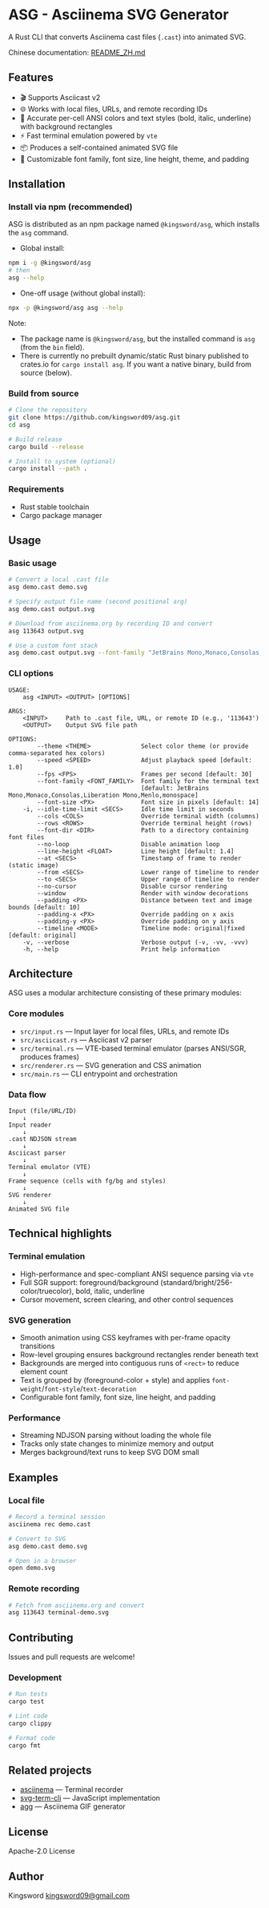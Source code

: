 # ASG - Asciinema SVG Generator

A Rust CLI that converts Asciinema cast files (`.cast`) into animated SVG.

Chinese documentation: [README_ZH.md](README_ZH.md)

## Features

- 🎬 Supports Asciicast v2
- 🌐 Works with local files, URLs, and remote recording IDs
- 🎨 Accurate per-cell ANSI colors and text styles (bold, italic, underline) with background rectangles
- ⚡ Fast terminal emulation powered by `vte`
- 📦 Produces a self-contained animated SVG file
- 🔧 Customizable font family, font size, line height, theme, and padding

## Installation

### Install via npm (recommended)

ASG is distributed as an npm package named `@kingsword/asg`, which installs the `asg` command.

- Global install:

```bash
npm i -g @kingsword/asg
# then
asg --help
```

- One-off usage (without global install):

```bash
npx -p @kingsword/asg asg --help
```

Note:
- The package name is `@kingsword/asg`, but the installed command is `asg` (from the `bin` field).
- There is currently no prebuilt dynamic/static Rust binary published to crates.io for `cargo install asg`. If you want a native binary, build from source (below).

### Build from source

```bash
# Clone the repository
git clone https://github.com/kingsword09/asg.git
cd asg

# Build release
cargo build --release

# Install to system (optional)
cargo install --path .
```

### Requirements

- Rust stable toolchain
- Cargo package manager

## Usage

### Basic usage

```bash
# Convert a local .cast file
asg demo.cast demo.svg

# Specify output file name (second positional arg)
asg demo.cast output.svg

# Download from asciinema.org by recording ID and convert
asg 113643 output.svg

# Use a custom font stack
asg demo.cast output.svg --font-family "JetBrains Mono,Monaco,Consolas,Liberation Mono,Menlo,monospace"
```

### CLI options

```
USAGE:
    asg <INPUT> <OUTPUT> [OPTIONS]

ARGS:
    <INPUT>     Path to .cast file, URL, or remote ID (e.g., '113643')
    <OUTPUT>    Output SVG file path

OPTIONS:
        --theme <THEME>              Select color theme (or provide comma-separated hex colors)
        --speed <SPEED>              Adjust playback speed [default: 1.0]
        --fps <FPS>                  Frames per second [default: 30]
        --font-family <FONT_FAMILY>  Font family for the terminal text
                                     [default: JetBrains Mono,Monaco,Consolas,Liberation Mono,Menlo,monospace]
        --font-size <PX>             Font size in pixels [default: 14]
    -i, --idle-time-limit <SECS>     Idle time limit in seconds
        --cols <COLS>                Override terminal width (columns)
        --rows <ROWS>                Override terminal height (rows)
        --font-dir <DIR>             Path to a directory containing font files
        --no-loop                    Disable animation loop
        --line-height <FLOAT>        Line height [default: 1.4]
        --at <SECS>                  Timestamp of frame to render (static image)
        --from <SECS>                Lower range of timeline to render
        --to <SECS>                  Upper range of timeline to render
        --no-cursor                  Disable cursor rendering
        --window                     Render with window decorations
        --padding <PX>               Distance between text and image bounds [default: 10]
        --padding-x <PX>             Override padding on x axis
        --padding-y <PX>             Override padding on y axis
        --timeline <MODE>            Timeline mode: original|fixed [default: original]
    -v, --verbose                    Verbose output (-v, -vv, -vvv)
    -h, --help                       Print help information
```

## Architecture

ASG uses a modular architecture consisting of these primary modules:

### Core modules

- `src/input.rs` — Input layer for local files, URLs, and remote IDs
- `src/asciicast.rs` — Asciicast v2 parser
- `src/terminal.rs` — VTE-based terminal emulator (parses ANSI/SGR, produces frames)
- `src/renderer.rs` — SVG generation and CSS animation
- `src/main.rs` — CLI entrypoint and orchestration

### Data flow

```
Input (file/URL/ID)
    ↓
Input reader
    ↓
.cast NDJSON stream
    ↓
Asciicast parser
    ↓
Terminal emulator (VTE)
    ↓
Frame sequence (cells with fg/bg and styles)
    ↓
SVG renderer
    ↓
Animated SVG file
```

## Technical highlights

### Terminal emulation

- High-performance and spec-compliant ANSI sequence parsing via `vte`
- Full SGR support: foreground/background (standard/bright/256-color/truecolor), bold, italic, underline
- Cursor movement, screen clearing, and other control sequences

### SVG generation

- Smooth animation using CSS keyframes with per-frame opacity transitions
- Row-level grouping ensures background rectangles render beneath text
- Backgrounds are merged into contiguous runs of `<rect>` to reduce element count
- Text is grouped by (foreground-color + style) and applies `font-weight`/`font-style`/`text-decoration`
- Configurable font family, font size, line height, and padding

### Performance

- Streaming NDJSON parsing without loading the whole file
- Tracks only state changes to minimize memory and output
- Merges background/text runs to keep SVG DOM small

## Examples

### Local file

```bash
# Record a terminal session
asciinema rec demo.cast

# Convert to SVG
asg demo.cast demo.svg

# Open in a browser
open demo.svg
```

### Remote recording

```bash
# Fetch from asciinema.org and convert
asg 113643 terminal-demo.svg
```

## Contributing

Issues and pull requests are welcome!

### Development

```bash
# Run tests
cargo test

# Lint code
cargo clippy

# Format code
cargo fmt
```

## Related projects

- [asciinema](https://github.com/asciinema/asciinema) — Terminal recorder
- [svg-term-cli](https://github.com/marionebl/svg-term-cli) — JavaScript implementation
- [agg](https://github.com/asciinema/agg) — Asciinema GIF generator

## License

Apache-2.0 License

## Author

Kingsword <kingsword09@gmail.com>

